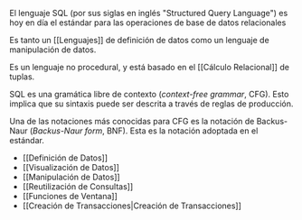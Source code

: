 El lenguaje SQL (por sus siglas en inglés "Structured Query Language") es hoy en día el estándar para las operaciones de base de datos relacionales

Es tanto un [[Lenguajes]] de definición de datos como un lenguaje de manipulación de datos.

Es un lenguaje no procedural, y está basado en el [[Cálculo Relacional]] de tuplas.

SQL es una gramática libre de contexto (*context-free grammar*, CFG). Esto implica que su sintaxis puede ser descrita a través de reglas de producción.

Una de las notaciones más conocidas para CFG es la notación de Backus-Naur (*Backus-Naur form*, BNF). Esta es la notación adoptada en el estándar.

- [[Definición de Datos]]
- [[Visualización de Datos]]
- [[Manipulación de Datos]]
- [[Reutilización de Consultas]]
- [[Funciones de Ventana]]
- [[Creación de Transacciones|Creación de Transacciones]]
